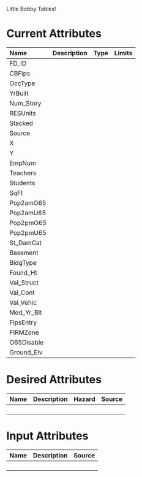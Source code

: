 Little Bobby Tables!



# Current Attributes
|Name| Description | Type | Limits|
| :---|---|---|---: |
|FD_ID||||
|CBFips||||
|OccType||||
|YrBuilt||||
|Num_Story||||
|RESUnits||||
|Stacked||||
|Source||||
|X||||
|Y||||
|EmpNum||||
|Teachers||||
|Students||||
|SqFt||||
|Pop2amO65||||
|Pop2amU65||||
|Pop2pmO65||||
|Pop2pmU65||||
|St_DamCat||||
|Basement||||
|BldgType||||
|Found_Ht||||
|Val_Struct||||
|Val_Cont||||
|Val_Vehic||||
|Med_Yr_Blt||||
|FipsEntry||||
|FIRMZone||||
|O65Disable||||
|Ground_Elv||||



# Desired Attributes
|Name| Description | Hazard | Source|
| :---|---|---|---: |
|||||
|||||
|||||
|||||

# Input Attributes
|Name| Description | Source|
| :---|---|---: |
||||
||||
||||
||||

